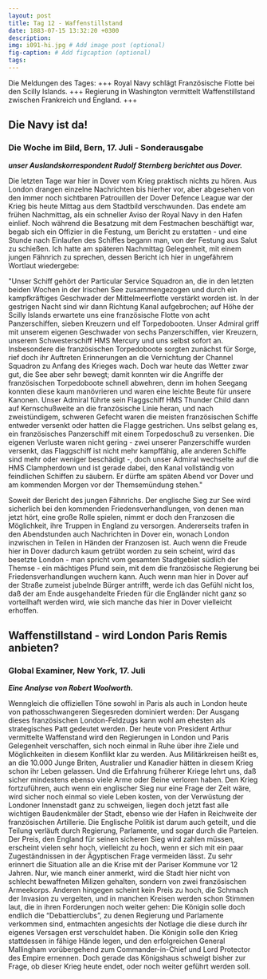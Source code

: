 ```yaml
---
layout: post
title: Tag 12 - Waffenstillstand
date: 1883-07-15 13:32:20 +0300
description: 
img: i091-hi.jpg # Add image post (optional)
fig-caption: # Add figcaption (optional)
tags: 
---
```

Die Meldungen des Tages: +++ Royal Navy schlägt Französische Flotte bei den Scilly Islands. +++ Regierung in Washington vermittelt Waffenstillstand zwischen Frankreich und England. +++


## Die Navy ist da!

### Die Woche im Bild, Bern, 17. Juli - Sonderausgabe

***unser Auslandskorrespondent Rudolf Sternberg berichtet aus Dover.***

Die letzten Tage war hier in Dover vom Krieg praktisch nichts zu hören. Aus London drangen einzelne Nachrichten bis hierher vor, aber abgesehen von den immer noch sichtbaren Patrouillen der Dover Defence League war der Krieg bis heute Mittag aus dem Stadtbild verschwunden. Das endete am frühen Nachmittag, als ein schneller Aviso der Royal Navy in den Hafen einlief. Noch während die Besatzung mit dem Festmachen beschäftigt war, begab sich ein Offizier in die Festung, um Bericht zu erstatten - und eine Stunde nach Einlaufen des Schiffes begann man, von der Festung aus Salut zu schießen. Ich hatte am späteren Nachmittag Gelegenheit, mit einem jungen Fähnrich zu sprechen, dessen Bericht ich hier in ungefährem Wortlaut wiedergebe:

"Unser Schiff gehört der Particular Service Squadron an, die in den letzten beiden Wochen in der Irischen See zusammengezogen und durch ein kampfkräftiges Geschwader der Mittelmeerflotte verstärkt worden ist. In der gestrigen Nacht sind wir dann Richtung Kanal aufgebrochen; auf Höhe der Scilly Islands erwartete uns eine französische Flotte von acht Panzerschiffen, sieben Kreuzern und elf Torpedobooten. Unser Admiral griff mit unserem eigenen Geschwader von sechs Panzerschiffen, vier Kreuzern, unserem Schwesterschiff HMS Mercury und uns selbst sofort an. Insbesondere die französischen Torpedoboote sorgten zunächst für Sorge, rief doch ihr Auftreten Erinnerungen an die Vernichtung der Channel Squadron zu Anfang des Krieges wach. Doch war heute das Wetter zwar gut, die See aber sehr bewegt; damit konnten wir die Angriffe der französischen Torpedoboote schnell abwehren, denn im hohen Seegang konnten diese kaum manövrieren und waren eine leichte Beute für unsere Kanonen. Unser Admiral führte sein Flaggschiff HMS Thunder Child dann auf Kernschußweite an die französische Linie heran, und nach zweistündigem, schweren Gefecht waren die meisten französischen Schiffe entweder versenkt oder hatten die Flagge gestrichen. Uns selbst gelang es, ein französisches Panzerschiff mit einem Torpedoschuß zu versenken. Die eigenen Verluste waren nicht gering - zwei unserer Panzerschiffe wurden versenkt, das Flaggschiff ist nicht mehr kampffähig, alle anderen Schiffe sind mehr oder weniger beschädigt -, doch unser Admiral wechselte auf die HMS Clampherdown und ist gerade dabei, den Kanal vollständig von feindlichen Schiffen zu säubern. Er dürfte am späten Abend vor Dover und am kommenden Morgen vor der Themsemündung stehen."

Soweit der Bericht des jungen Fähnrichs. Der englische Sieg zur See wird sicherlich bei den kommenden Friedensverhandlungen, von denen man jetzt hört, eine große Rolle spielen, nimmt er doch den Franzosen die Möglichkeit, ihre Truppen in England zu versorgen. Andererseits trafen in den Abendstunden auch Nachrichten in Dover ein, wonach London inzwischen in Teilen in Händen der Franzosen ist. Auch wenn die Freude hier in Dover dadurch kaum getrübt worden zu sein scheint, wird das besetzte London - man spricht vom gesamten Stadtgebiet südlich der Themse - ein mächtiges Pfund sein, mit dem die französische Regierung bei Friedensverhandlungen wuchern kann. Auch wenn man hier in Dover auf der Straße zumeist jubelnde Bürger antrifft, werde ich das Gefühl nicht los, daß der am Ende ausgehandelte Frieden für die Engländer nicht ganz so vorteilhaft werden wird, wie sich manche das hier in Dover vielleicht erhoffen.



## Waffenstillstand - wird London Paris Remis anbieten?

### Global Examiner, New York, 17. Juli

***Eine Analyse von Robert Woolworth.***

Wenngleich die offiziellen Töne sowohl in Paris als auch in London heute von pathosschwangeren Siegesreden dominiert werden: Der Ausgang dieses französischen London-Feldzugs kann wohl am ehesten als strategisches Patt gedeutet werden. Der heute von President Arthur vermittelte Waffenstand wird den Regierungen in London und Paris Gelegenheit verschaffen, sich noch einmal in Ruhe über ihre Ziele und Möglichkeiten in diesem Konflikt klar zu werden. Aus Militärkreisen heißt es, an die 10.000 Junge Briten, Australier und Kanadier hätten in diesem Krieg schon ihr Leben gelassen. Und die Erfahrung früherer Kriege lehrt uns, daß sicher mindestens ebenso viele Arme oder Beine verloren haben. Den Krieg fortzuführen, auch wenn ein englischer Sieg nur eine Frage der Zeit wäre, wird sicher noch einmal so viele Leben kosten, von der Verwüstung der Londoner Innenstadt ganz zu schweigen, liegen doch jetzt fast alle wichtigen Baudenkmäler der Stadt, ebenso wie der Hafen in Reichweite der französischen Artillerie. Die Englische Politik ist darum auch geteilt, und die Teilung verläuft durch Regierung, Parlamente, und sogar durch die Parteien. Der Preis, den England für seinen sicheren Sieg wird zahlen müssen, erscheint vielen sehr hoch, vielleicht zu hoch, wenn er sich mit ein paar Zugeständnissen in der Ägyptischen Frage vermeiden lässt. Zu sehr erinnert die Situation alle an die Krise mit der Pariser Kommune vor 12 Jahren. Nur, wie manch einer anmerkt, wird die Stadt hier nicht von schlecht bewaffneten Milizen gehalten, sondern von zwei französischen Armeekorps. Anderen hingegen scheint kein Preis zu hoch, die Schmach der Invasion zu vergelten, und in manchen Kreisen werden schon Stimmen laut, die in ihren Forderungen noch weiter gehen: Die Königin solle doch endlich die “Debattierclubs”, zu denen Regierung und Parlamente verkommen sind, entmachten angesichts der Notlage die diese durch ihr eigenes Versagen erst verschuldet haben. Die Königin solle den Krieg stattdessen in fähige Hände legen, und den erfolgreichen General Mallingham vorübergehend zum Commander-in-Chief und Lord Protector des Empire ernennen. Doch gerade das Königshaus schweigt bisher zur Frage, ob dieser Krieg heute endet, oder noch weiter geführt werden soll. 

